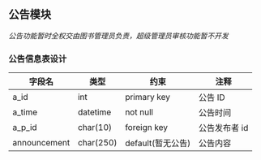 ## 公告模块

_公告功能暂时全权交由图书管理员负责，超级管理员审核功能暂不开发_

### 公告信息表设计

| 字段名       | 类型      | 约束              | 注释          |
| ------------ | --------- | ----------------- | ------------- |
| a_id         | int       | primary key       | 公告 ID       |
| a_time       | datetime  | not null          | 公告时间      |
| a_p_id       | char(10)  | foreign key       | 公告发布者 id |
| announcement | char(250) | default(暂无公告) | 公告内容      |
